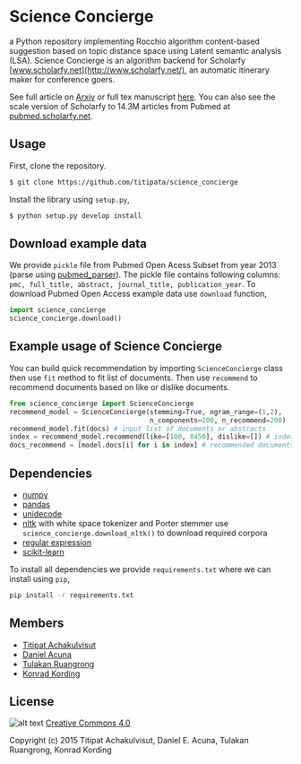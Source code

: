 # Science Concierge

a Python repository implementing Rocchio algorithm content-based suggestion
based on topic distance space using Latent semantic analysis (LSA).
Science Concierge is an algorithm backend for Scholarfy
[www.scholarfy.net](http://www.scholarfy.net/),
an automatic itinerary maker for conference goers.

See full article on [Arxiv](http://arxiv.org/abs/1604.01070) or full tex manuscript
[here](https://github.com/titipata/science_concierge_manuscript). You can also see
the scale version of Scholarfy to 14.3M articles from Pubmed
at [pubmed.scholarfy.net](http://pubmed.scholarfy.net/).


## Usage

First, clone the repository.

```bash
$ git clone https://github.com/titipata/science_concierge
```

Install the library using `setup.py`,

```bash
$ python setup.py develop install
```


## Download example data

We provide `pickle` file from Pubmed Open Acess Subset from year 2013
(parse using [pubmed_parser](https://github.com/titipata/pubmed_parser)).
The pickle file contains following columns:
`pmc, full_title, abstract, journal_title, publication_year`.
To download Pubmed Open Access example data use `download` function,

```python
import science_concierge
science_concierge.download()
```


## Example usage of Science Concierge

You can build quick recommendation by importing `ScienceConcierge` class
then use `fit` method to fit list of documents. Then use `recommend` to recommend
documents based on like or dislike documents.

```python
from science_concierge import ScienceConcierge
recommend_model = ScienceConcierge(stemming=True, ngram_range=(1,2),
                                   n_components=200, n_recommend=200)
recommend_model.fit(docs) # input list of documents or abstracts
index = recommend_model.recommend(like=[100, 8450], dislike=[]) # index of like/dislike docs
docs_recommend = [model.docs[i] for i in index] # recommended documents
```


## Dependencies

- [numpy](http://www.numpy.org/)
- [pandas](http://pandas.pydata.org/)
- [unidecode](https://pypi.python.org/pypi/Unidecode)
- [nltk](http://www.nltk.org/) with white space tokenizer and Porter stemmer
  use `science_concierge.download_nltk()` to download required corpora
- [regular expression](https://docs.python.org/2/library/re.html)
- [scikit-learn](http://scikit-learn.org/)

To install all dependencies we provide `requirements.txt` where we can install using `pip`,

```bash
pip install -r requirements.txt
```

## Members

- [Titipat Achakulvisut](http://titipata.github.io)
- [Daniel Acuna](http://www.scienceofscience.org)
- [Tulakan Ruangrong](http://github.com/bluenex)
- [Konrad Kording](http://koerding.com/)


## License

![alt text](https://licensebuttons.net/l/by-nc-sa/3.0/88x31.png)
[Creative Commons 4.0](https://creativecommons.org/licenses/by-nc-sa/4.0/legalcode)

Copyright (c) 2015 Titipat Achakulvisut, Daniel E. Acuna, Tulakan Ruangrong, Konrad Kording
